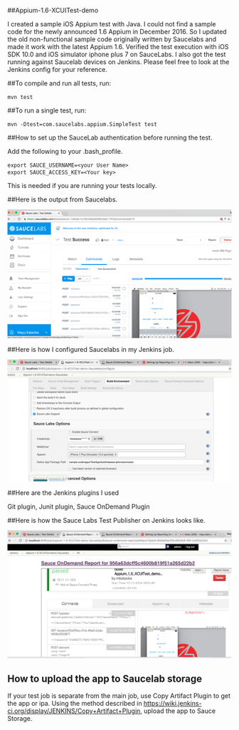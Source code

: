 
##Appium-1.6-XCUITest-demo

I created a sample iOS Appium test with Java. 
I could not find a sample code for the newly announced 1.6 Appium in December 2016. So I updated the old non-functional sample code originally written by Saucelabs and made it work with
the latest Appium 1.6. Verified the test execution with iOS SDK 10.0 and iOS simulator iphone plus 7 on SauceLabs. I also got the test running against Saucelab devices on Jenkins. Please feel free to look at the Jenkins config for your reference. 

##To compile and run all tests, run:

    mvn test

##To run a single test, run:

    mvn -Dtest=com.saucelabs.appium.SimpleTest test

##How to set up the SauceLab authentication before running the test.

Add the following to your .bash_profile.

    export SAUCE_USERNAME=<your User Name>
    export SAUCE_ACCESS_KEY=<Your key>

This is needed if you are running your tests locally.

##Here is the output from Saucelabs.

<img src="assets/saucelab-test-result.png" width="800">

##Here is how I configured Saucelabs in my Jenkins job.

<img src="assets/saucelab-jenkins-config.png" width="800">

##Here are the Jenkins plugins I used

Git plugin, Junit plugin, Sauce OnDemand Plugin
 
##Here is how the Sauce Labs Test Publisher on Jenkins looks like.

<img src="assets/saucelab-Jenkins-test-report.png" width="800">

## How to upload the app to Saucelab storage

If your test job is separate from the main job, use Copy Artifact Plugin to get the app or ipa. Using the method described in https://wiki.jenkins-ci.org/display/JENKINS/Copy+Artifact+Plugin, upload the app to Sauce Storage. 
   
